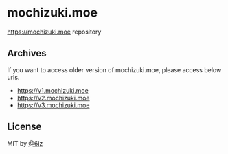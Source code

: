 # mochizuki.moe

https://mochizuki.moe repository

## Archives

If you want to access older version of mochizuki.moe, please access below urls.

* https://v1.mochizuki.moe
* https://v2.mochizuki.moe
* https://v3.mochizuki.moe


## License

MIT by [@6jz](https://twitter.com/6jz)
